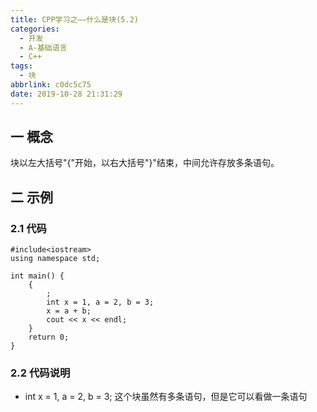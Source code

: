 ```yaml
---
title: CPP学习之——什么是块(5.2)
categories:
  - 开发
  - A-基础语言
  - C++
tags:
  - 块
abbrlink: c0dc5c75
date: 2019-10-28 21:31:29
---
```

## 一 概念

块以左大括号"{"开始，以右大括号"}"结束，中间允许存放多条语句。

<!--more-->

## 二 示例
### 2.1 代码

```
#include<iostream>
using namespace std;

int main() {
	{
		;
		int x = 1, a = 2, b = 3;
		x = a + b;
		cout << x << endl;
	}
	return 0;
}

```
### 2.2 代码说明

* int x = 1, a = 2, b = 3; 这个块虽然有多条语句，但是它可以看做一条语句